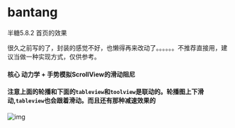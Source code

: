 # bantang
半糖5.8.2 首页的效果

很久之前写的了，封装的感觉不好，也懒得再来改动了。。。。。。不推荐直接用，建议当做一种实现方式，仅供参考。

#### 核心 动力学 + 手势模拟ScrollView的滑动阻尼

#### 注意上面的轮播和下面的`tableview`和`toolview`是联动的。轮播图上下滑动,`tableview`也会跟着滑动。而且还有那种减速效果的
![img](https://raw.githubusercontent.com/zhnnnnn/bantang/master/%E5%8D%8A%E7%B3%96%E6%95%88%E6%9E%9C.gif)


